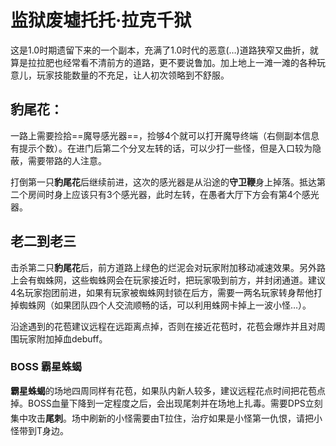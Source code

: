 # 监狱废墟托托·拉克千狱

<!--<quest name="监狱废墟托托·拉克千狱" startQuest="消失在铜铃中的梦" startType="main" prvQuest="沙之都的工作" prvType="main" />-->
这是1.0时期遗留下来的一个副本，充满了1.0时代的恶意(…)道路狭窄又曲折，就算是拉拉肥也经常看不清前方的道路，更不要说鲁加。加上地上一滩一滩的各种玩意儿，玩家技能数量的不充足，让人初次领略到不舒服。

## 豹尾花：
一路上需要捡拾==魔导感光器==，捡够4个就可以打开魔导终端（右侧副本信息有提示个数）。在进门后第二个分叉左转的话，可以少打一些怪，但是入口较为隐蔽，需要带路的人注意。

打倒第一只**豹尾花**后继续前进，这次的感光器是从沿途的**守卫鞭**身上掉落。抵达第二个房间时身上应该只有3个感光器，此时左转，在愚者大厅下方会有第4个感光器。

## 老二到老三
击杀第二只**豹尾花**后，前方道路上绿色的烂泥会对玩家附加移动减速效果。另外路上会有蜘蛛网，这些蜘蛛网会在玩家接近时，把玩家吸到前方，并封闭通道。建议4名玩家抱团前进，如果有玩家被蜘蛛网封锁在后方，需要一两名玩家转身帮他打掉蜘蛛网（如果团队四个人交流顺畅的话，可以利用蛛网卡掉上一波小怪…）。

沿途遇到的花苞建议远程在远距离点掉，否则在接近花苞时，花苞会爆炸并且对周围玩家附加掉血debuff。

### BOSS 霸星蛛蝎
**霸星蛛蝎**的场地四周同样有花苞，如果队内新人较多，建议远程花点时间把花苞点掉。BOSS血量下降到一定程度之后，会出现尾刺并在场地上扎毒。需要DPS立刻集中攻击**尾刺**。场中刷新的小怪需要由<img class="no-zoom sm-icon" :src="$withBase('/images/jobs/tank.png')" height="20">T拉住，<img class="no-zoom sm-icon" :src="$withBase('/images/jobs/healer.png')" height="20">治疗如果是小怪第一仇恨，请把小怪带到T身边。